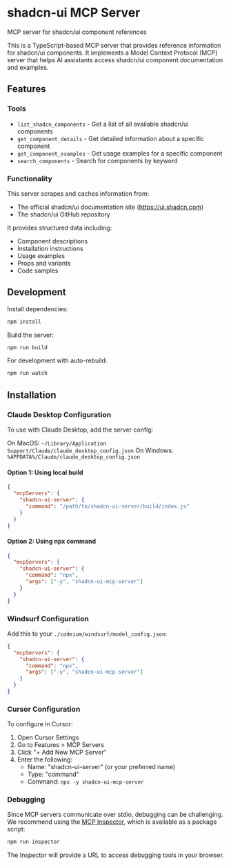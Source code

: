 # shadcn-ui MCP Server

MCP server for shadcn/ui component references

This is a TypeScript-based MCP server that provides reference information for shadcn/ui components. It implements a Model Context Protocol (MCP) server that helps AI assistants access shadcn/ui component documentation and examples.

## Features

### Tools

- `list_shadcn_components` - Get a list of all available shadcn/ui components
- `get_component_details` - Get detailed information about a specific component
- `get_component_examples` - Get usage examples for a specific component
- `search_components` - Search for components by keyword

### Functionality

This server scrapes and caches information from:
- The official shadcn/ui documentation site (https://ui.shadcn.com)
- The shadcn/ui GitHub repository

It provides structured data including:
- Component descriptions
- Installation instructions
- Usage examples
- Props and variants
- Code samples

## Development

Install dependencies:
```bash
npm install
```

Build the server:
```bash
npm run build
```

For development with auto-rebuild:
```bash
npm run watch
```

## Installation

### Claude Desktop Configuration

To use with Claude Desktop, add the server config:

On MacOS: `~/Library/Application Support/Claude/claude_desktop_config.json`
On Windows: `%APPDATA%/Claude/claude_desktop_config.json`

#### Option 1: Using local build

```json
{
  "mcpServers": {
    "shadcn-ui-server": {
      "command": "/path/to/shadcn-ui-server/build/index.js"
    }
  }
}
```

#### Option 2: Using npx command

```json
{
  "mcpServers": {
    "shadcn-ui-server": {
      "command": "npx",
      "args": ["-y", "shadcn-ui-mcp-server"]
    }
  }
}
```

### Windsurf Configuration

Add this to your `./codeium/windsurf/model_config.json`:

```json
{
  "mcpServers": {
    "shadcn-ui-server": {
      "command": "npx",
      "args": ["-y", "shadcn-ui-mcp-server"]
    }
  }
}
```

### Cursor Configuration

To configure in Cursor:

1. Open Cursor Settings
2. Go to Features > MCP Servers
3. Click "+ Add New MCP Server"
4. Enter the following:
   - Name: "shadcn-ui-server" (or your preferred name)
   - Type: "command"
   - Command: `npx -y shadcn-ui-mcp-server`

### Debugging

Since MCP servers communicate over stdio, debugging can be challenging. We recommend using the [MCP Inspector](https://github.com/modelcontextprotocol/inspector), which is available as a package script:

```bash
npm run inspector
```

The Inspector will provide a URL to access debugging tools in your browser.
